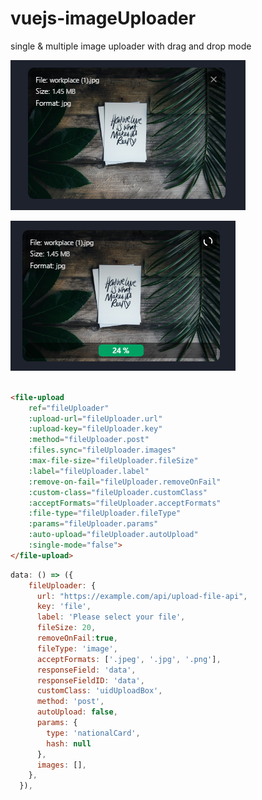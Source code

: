 # vuejs-imageUploader
single &amp; multiple image uploader with drag and drop mode

![before upload](https://github.com/devzarghami/vuejs-imageUploader/blob/main/beforeUpload.PNG)

![uploading](https://github.com/devzarghami/vuejs-imageUploader/blob/main/uploading.PNG)


```html

<file-upload
    ref="fileUploader"
    :upload-url="fileUploader.url"
    :upload-key="fileUploader.key"
    :method="fileUploader.post"
    :files.sync="fileUploader.images"
    :max-file-size="fileUploader.fileSize"
    :label="fileUploader.label"
    :remove-on-fail="fileUploader.removeOnFail"
    :custom-class="fileUploader.customClass"
    :acceptFormats="fileUploader.acceptFormats"
    :file-type="fileUploader.fileType"
    :params="fileUploader.params"
    :auto-upload="fileUploader.autoUpload"
    :single-mode="false">
</file-upload>


```

```js
data: () => ({
    fileUploader: {
      url: "https://example.com/api/upload-file-api",
      key: 'file',
      label: 'Please select your file',
      fileSize: 20,
      removeOnFail:true,
      fileType: 'image',
      acceptFormats: ['.jpeg', '.jpg', '.png'],
      responseField: 'data',
      responseFieldID: 'data',
      customClass: 'uidUploadBox',
      method: 'post',
      autoUpload: false,
      params: {
        type: 'nationalCard',
        hash: null
      },
      images: [],
    },
  }),

```
